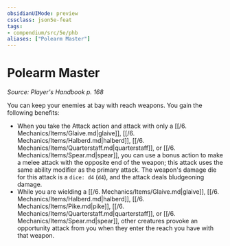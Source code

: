 ```yaml
---
obsidianUIMode: preview
cssclass: json5e-feat
tags:
- compendium/src/5e/phb
aliases: ["Polearm Master"]
---
```

# Polearm Master
*Source: Player's Handbook p. 168*  

You can keep your enemies at bay with reach weapons. You gain the following benefits:

- When you take the Attack action and attack with only a [[/6. Mechanics/Items/Glaive.md|glaive]], [[/6. Mechanics/Items/Halberd.md|halberd]], [[/6. Mechanics/Items/Quarterstaff.md|quarterstaff]], or [[/6. Mechanics/Items/Spear.md|spear]], you can use a bonus action to make a melee attack with the opposite end of the weapon; this attack uses the same ability modifier as the primary attack. The weapon's damage die for this attack is a `dice: d4` (`d4`), and the attack deals bludgeoning damage.  
- While you are wielding a [[/6. Mechanics/Items/Glaive.md|glaive]], [[/6. Mechanics/Items/Halberd.md|halberd]], [[/6. Mechanics/Items/Pike.md|pike]], [[/6. Mechanics/Items/Quarterstaff.md|quarterstaff]], or [[/6. Mechanics/Items/Spear.md|spear]], other creatures provoke an opportunity attack from you when they enter the reach you have with that weapon.